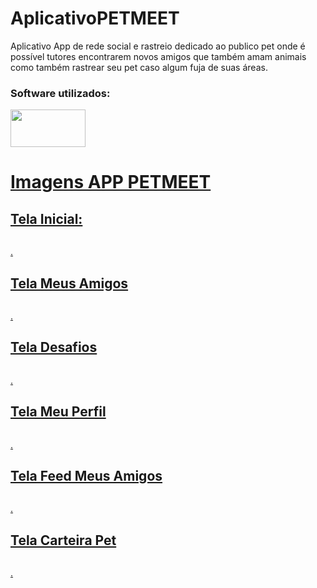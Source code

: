 # AplicativoPETMEET
Aplicativo App de rede social e rastreio dedicado ao publico pet onde é possível tutores encontrarem novos amigos que também amam animais como também rastrear seu pet caso algum fuja de suas áreas.

### Software utilizados:
<p align="left">
<a href=target="blank"><img align="center" src="https://github.com/Lucas-Quandt/AplicativoPETMEET/assets/103226578/4247b7b0-95ee-4152-b1a4-342e369392a9"alt="" height="60" width="120"/a> 
</p>


# Imagens APP PETMEET
## Tela Inicial:
<p align="center">
<a href=target="blank"><img align="center" src="https://github.com/Lucas-Quandt/AplicativoPETMEET/assets/103226578/18b5b5e5-9abe-4b63-9bf4-2c91ba7d5dc3"alt="" " /a> 
</p>
</p>.

## Tela Meus Amigos 
<p align="center">
<a href=target="blank"><img align="center" src="https://github.com/Lucas-Quandt/AplicativoPETMEET/assets/103226578/e2b5b15f-ab67-4181-890e-e137a37a99fd"alt="" " /a> 
</p>
</p>.

## Tela Desafios
<p align="center">
<a href=target="blank"><img align="center" src="https://github.com/Lucas-Quandt/AplicativoPETMEET/assets/103226578/72cd667d-2783-4e62-bc6c-862f7a0f11db"alt="" " /a> 
</p>
</p>.

## Tela Meu Perfil
<p align="center">
<a href=target="blank"><img align="center" src="https://github.com/Lucas-Quandt/AplicativoPETMEET/assets/103226578/3e97a80d-9d28-4565-8683-1814a24c3c10"alt="" " /a> 
</p>
</p>.

## Tela Feed Meus Amigos
<p align="center">
<a href=target="blank"><img align="center" src="https://github.com/Lucas-Quandt/AplicativoPETMEET/assets/103226578/e660719b-c78f-4dfe-8ed3-8495f5f929f3"alt="" " /a> 
</p>
</p>.

## Tela Carteira Pet
<p align="center">
<a href=target="blank"><img align="center" src="https://github.com/Lucas-Quandt/AplicativoPETMEET/assets/103226578/b2cb65d1-3881-46bb-8a02-77887fa3c6b4"alt="" " /a> 
</p>
</p>.




